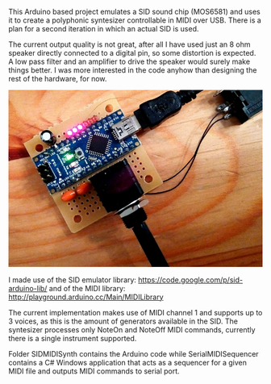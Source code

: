 
This Arduino based project emulates a SID sound chip (MOS6581) and uses it to create a polyphonic syntesizer controllable in MIDI over USB. There is a plan for a second iteration in which an actual SID is used.

The current output quality is not great, after all I have used just an 8 ohm speaker directly connected to a digital pin, so some distortion is expected. A low pass filter and an amplifier to drive the speaker would surely make things better. I was more interested in the code anyhow than designing the rest of the hardware, for now.

![Proto](Documentation/proto.jpg)

I made use of the SID emulator library: https://code.google.com/p/sid-arduino-lib/ and of the MIDI library: http://playground.arduino.cc/Main/MIDILibrary

The current implementation makes use of MIDI channel 1 and supports up to 3 voices, as this is the amount of generators available in the SID. The syntesizer processes only NoteOn and NoteOff MIDI commands, currently there is a single instrument supported.

Folder SIDMIDISynth contains the Arduino code while SerialMIDISequencer contains a C# Windows application that acts as a sequencer for a given MIDI file and outputs MIDI commands to serial port.

